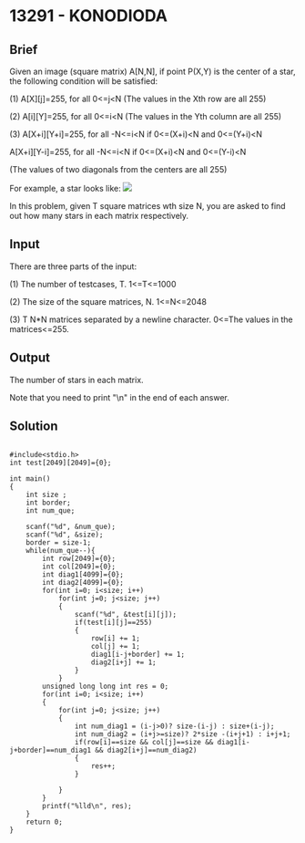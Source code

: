 # 13291 - KONODIODA

## Brief
Given an image (square matrix) A[N,N], if point P(X,Y) is the center of a star, the following condition will be satisfied:

(1) A[X][j]=255, for all 0<=j<N  (The values in the Xth row are all 255)

(2) A[i][Y]=255, for all 0<=i<N  (The values in the Yth column are all 255)

(3)
A[X+i][Y+i]=255, for all -N<=i<N if 0<=(X+i)<N and 0<=(Y+i)<N

A[X+i][Y-i]=255, for all -N<=i<N if 0<=(X+i)<N and 0<=(Y-i)<N

(The values of two diagonals from the centers are all 255)

For example, a star looks like:
                                                              ![](https://i.imgur.com/i9WFo0u.jpg)

In this problem, given T  square matrices wth size N, you are asked to find out how many stars in each matrix respectively.                                               

## Input
There are three parts of the input:

(1) The number of testcases, T. 1<=T<=1000

(2) The size of the square matrices, N. 1<=N<=2048

(3) T N*N matrices separated by a newline character. 0<=The values in the matrices<=255.

## Output
The number of stars in each matrix.

Note that you need to print "\n" in the end of each answer.

## Solution
```c=

#include<stdio.h>
int test[2049][2049]={0};

int main()
{
    int size ;
    int border;
    int num_que;
    
    scanf("%d", &num_que);
    scanf("%d", &size);
    border = size-1;
    while(num_que--){
        int row[2049]={0};
        int col[2049]={0};
        int diag1[4099]={0};
        int diag2[4099]={0};
        for(int i=0; i<size; i++)
            for(int j=0; j<size; j++)
            {
                scanf("%d", &test[i][j]);
                if(test[i][j]==255)
                {
                    row[i] += 1;
                    col[j] += 1;
                    diag1[i-j+border] += 1;
                    diag2[i+j] += 1;
                }
            }
        unsigned long long int res = 0;
        for(int i=0; i<size; i++)
        {
            for(int j=0; j<size; j++)
            {
                int num_diag1 = (i-j>0)? size-(i-j) : size+(i-j);
                int num_diag2 = (i+j>=size)? 2*size -(i+j+1) : i+j+1;
                if(row[i]==size && col[j]==size && diag1[i-j+border]==num_diag1 && diag2[i+j]==num_diag2)
                {
                    res++;
                }

            }
        }
        printf("%lld\n", res);
    }
    return 0;
}

```